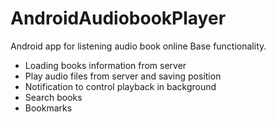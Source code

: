 # AndroidAudiobookPlayer
Android app for listening audio book online
Base functionality.
- Loading books information from server
- Play audio files from server and saving position
- Notification to control playback in background
- Search books
- Bookmarks
